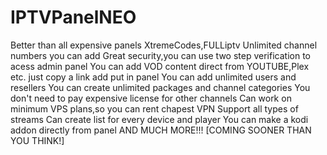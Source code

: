 # IPTVPanelNEO
Better than all expensive panels XtremeCodes,FULLiptv
Unlimited channel numbers you can add
Great security,you can use two step verification to acess admin panel
You can add VOD content direct from YOUTUBE,Plex etc. just copy a link add put in panel
You can add unlimited users and resellers
You can create unlimited packages and channel categories
You don't need to pay expensive license for other channels
Can work on minimum VPS plans,so you can rent chapest VPN
Support all types of streams
Can create list for every device and player
You can make a kodi addon directly from panel
AND MUCH MORE!!!
[COMING SOONER THAN YOU THINK!]

